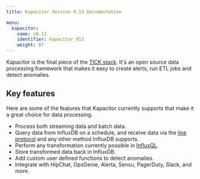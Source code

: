 ```yaml
---
title: Kapacitor Version 0.13 Documentation

menu:
  kapacitor:
    name: v0.13
    identifier: kapacitor_013
    weight: 87
---
```


Kapacitor is the final piece of the [TICK stack](https://influxdata.com/time-series-platform/).
It's an open source data processing framework that makes it easy to create
alerts, run ETL jobs and detect anomalies.

## Key features

Here are some of the features that Kapacitor currently supports that make it a
great choice for data processing.

* Process both streaming data and batch data.
* Query data from InfluxDB on a schedule, and receive data via the
[line protocol](/influxdb/v0.13/write_protocols/line/) and any other method InfluxDB supports.
* Perform any transformation currently possible in [InfluxQL](/influxdb/v0.13/query_language/spec/).
* Store transformed data back in InfluxDB.
* Add custom user defined functions to detect anomalies.
* Integrate with HipChat, OpsGenie, Alerta, Sensu, PagerDuty, Slack, and more.
